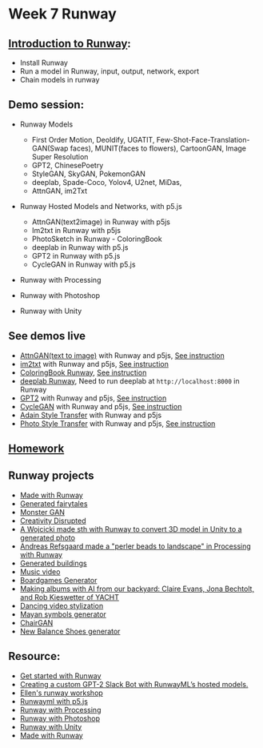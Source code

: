 # Week 7 Runway
## [Introduction to Runway](https://learn.runwayml.com/#/):
- Install Runway
- Run a model in Runway, input, output, network, export
- Chain models in runway

## Demo session:
- Runway Models
  - First Order Motion, Deoldify, UGATIT, Few-Shot-Face-Translation-GAN(Swap faces), MUNIT(faces to flowers), CartoonGAN, Image Super Resolution
  - GPT2, ChinesePoetry 
  - StyleGAN, SkyGAN, PokemonGAN
  - deeplab, Spade-Coco, Yolov4, U2net, MiDas,
  - AttnGAN, im2Txt

- Runway Hosted Models and Networks, with p5.js
  - AttnGAN(text2image) in Runway with p5js
  - Im2txt in Runway with p5js
  - PhotoSketch in Runway - ColoringBook
  - deeplab in Runway with p5.js
  - GPT2 in Runway with p5.js
  - CycleGAN in Runway with p5.js

- Runway with Processing
- Runway with Photoshop
- Runway with Unity

## See demos live
- [AttnGAN(text to image)](https://yining1023.github.io/machine-learning-for-the-web/week7-runway/AttnGAN/) with Runway and p5js, [See instruction](https://github.com/yining1023/machine-learning-for-the-web/tree/master/week7-runway/AttnGAN)
- [im2txt](https://yining1023.github.io/machine-learning-for-the-web/week7-runway/im2txt/) with Runway and p5js, [See instruction](https://github.com/yining1023/machine-learning-for-the-web/tree/master/week7-runway/im2txt)
- [ColoringBook Runway](https://yining1023.github.io/machine-learning-for-the-web/week7-runway/PhotoSketch/ColoringBook/), [See instruction](https://github.com/yining1023/machine-learning-for-the-web/tree/master/week7-runway/PhotoSketch/ColoringBook)
- [deeplab Runway](https://yining1023.github.io/machine-learning-for-the-web/week7-runway/deeplab/), Need to run deeplab at `http://localhost:8000` in Runway
- [GPT2](https://yining1023.github.io/machine-learning-for-the-web/week7-runway/GPT2/) with Runway and p5js, [See instruction](https://github.com/yining1023/machine-learning-for-the-web/tree/master/week7-runway/GPT2)
- [CycleGAN](https://yining1023.github.io/machine-learning-for-the-web/week7-runway/CycleGAN/) with Runway and p5js, [See instruction](https://github.com/yining1023/machine-learning-for-the-web/tree/master/week7-runway/CycleGAN)
- [Adain Style Transfer](https://yining1023.github.io/machine-learning-for-the-web/week7-runway/AdainStyleTransfer/) with Runway and p5js
- [Photo Style Transfer](https://yining1023.github.io/machine-learning-for-the-web/week7-runway/photostylestansfer/) with Runway and p5js, [See instruction](https://github.com/yining1023/machine-learning-for-the-web/tree/master/week7-runway/photostylestansfer)

## [Homework](https://github.com/yining1023/machine-learning-for-the-web/wiki/Week-7-2019-Fall)

## Runway projects
- [Made with Runway](https://runwayml.com/madewith)
- [Generated fairytales](http://www.dh.umu.se/en/stories?id=41555)
- [Monster GAN](https://medium.com/@huangkaikai/computational-creativity-generative-creature-design-for-concept-art-c4a1180ae0e6)
- [Creativity Disrupted](https://gitlab.fhnw.ch/hgk-ml/hgk-ml-seminars/tree/master/creativity-disrupted)
- [A Wojcicki made sth with Runway to convert 3D model in Unity to a generated photo](https://twitter.com/pretendsmarts/status/1189901105775489026)
- [Andreas Refsgaard made a "perler beads to landscape" in Processing with Runway](https://twitter.com/AndreasRef/status/1189897194243006470)
- [Generated buildings](https://twitter.com/moullinex/status/1313431076992360449)
- [Music video](https://twitter.com/nickfrosst/status/1312101876364570624)
- [Boardgames Generator](https://twitter.com/himynameislt/status/1294650886992666625)
- [Making albums with AI from our backyard: Claire Evans, Jona Bechtolt, and Rob Kieswetter of YACHT](https://medium.com/runwayml/making-albums-with-ai-from-our-backyard-claire-evans-and-jona-bechtolt-of-yacht-ebedf97a4807)
- [Dancing video stylization](https://twitter.com/noneyoucare/status/1281046648496492544)
- [Mayan symbols generator](https://twitter.com/fabe_45/status/1278447673960534021)
- [ChairGAN](https://twitter.com/adampickard/status/1275796544072138754)
- [New Balance Shoes generator](https://medium.com/runwayml/augmenting-the-design-process-onur-yuce-gun-creative-manager-of-computational-design-new-f59de3d1abaa)

## Resource:
- [Get started with Runway](https://learn.runwayml.com/#/)
- [Creating a custom GPT-2 Slack Bot with RunwayML’s hosted models.](https://medium.com/runwayml/creating-a-custom-gpt-2-slack-bot-with-runwaymls-hosted-models-c639fe135379)
- [Ellen's runway workshop](https://github.com/ellennickles/painting-landscapes-with-the-body)
- [Runwayml with p5.js](https://github.com/runwayml/p5js)
- [Runway with Processing](https://github.com/runwayml/processing-library)
- [Runway with Photoshop](https://github.com/runwayml/RunwayML-for-Photoshop)
- [Runway with Unity](https://github.com/runwayml/RunwayML-for-Unity)
- [Made with Runway](https://runwayml.com/madewith)
